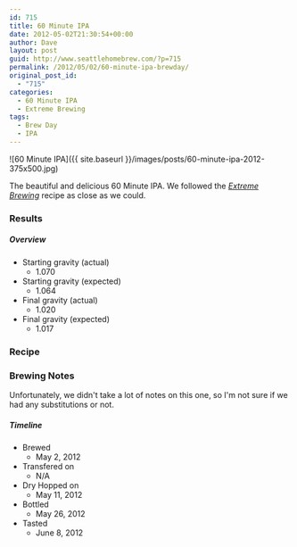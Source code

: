 ```yaml
---
id: 715
title: 60 Minute IPA
date: 2012-05-02T21:30:54+00:00
author: Dave
layout: post
guid: http://www.seattlehomebrew.com/?p=715
permalink: /2012/05/02/60-minute-ipa-brewday/
original_post_id:
  - "715"
categories:
  - 60 Minute IPA
  - Extreme Brewing
tags:
  - Brew Day
  - IPA
---
```

![60 Minute IPA]({{ site.baseurl }}/images/posts/60-minute-ipa-2012-375x500.jpg)

The beautiful and delicious 60 Minute IPA. We followed the _[Extreme Brewing](https://www.amazon.com/dp/1592532934/ref=ss_til?tag=seatthomeb-20&linkCode=w00&linkId=&creativeASIN=1592532934)_ recipe as close as we could. 

<!--more-->

###  Results

##### Overview

  * Starting gravity (actual) 
      * 1.070
  * Starting gravity (expected) 
      * 1.064
  * Final gravity (actual) 
      * 1.020
  * Final gravity (expected) 
      * 1.017 

### Recipe 

### Brewing Notes

Unfortunately, we didn't take a lot of notes on this one, so I'm not sure if we had any substitutions or not.

##### Timeline

  * Brewed 
      * May 2, 2012
  * Transfered on 
      * N/A
  * Dry Hopped on 
      * May 11, 2012
  * Bottled 
      * May 26, 2012
  * Tasted 
      * June 8, 2012
